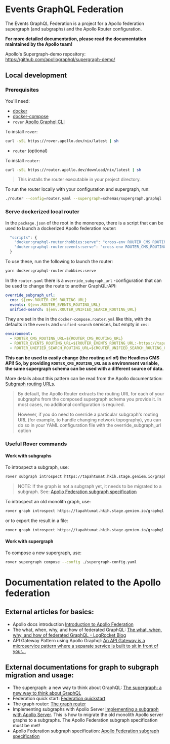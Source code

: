 # Events GraphQL Federation

The Events GraphQL Federation is a project for a Apollo federation supergraph (and subgraphs) and the Apollo Router configuration.

**For more detailed documentation, please read the documentation maintained by the Apollo team!**

Apollo's Supergraph-demo repository: https://github.com/apollographql/supergraph-demo/

## Local development

### Prerequisites

You'll need:

- [docker](https://docs.docker.com/get-docker/)
- [docker-compose](https://docs.docker.com/compose/install/)
- `rover` [Apollo Graphql CLI](https://www.apollographql.com/docs/rover/getting-started)

To install `rover`:

```sh
curl -sSL https://rover.apollo.dev/nix/latest | sh
```

- `router` (optional)

To install `router`:

```sh
curl -sSL https://router.apollo.dev/download/nix/latest | sh
```

> This installs the router executable in your project directory.

To run the router locally with your configuration and supergraph, run:

```sh
./router --config=router.yaml --supergraph=schemas/supergraph.graphql
```

### Serve dockerized local router

In the `package.json` of the root in the monorepo, there is a script that can be used to launch a dockerized Apollo federation router:

```javascript
  "scripts": {
    "docker:graphql-router:hobbies:serve": "cross-env ROUTER_CMS_ROUTING_URL=https://harrastus.hkih.stage.geniem.io/graphql ROUTER_EVENTS_ROUTING_URL=https://tapahtumat-proxy.test.kuva.hel.ninja/proxy/graphql ROUTER_UNIFIED_SEARCH_ROUTING_URL=https://unified-search.test.kuva.hel.ninja/search docker-compose -f docker-compose.router.yml up",
    "docker:graphql-router:events:serve": "cross-env ROUTER_CMS_ROUTING_URL=https://tapahtumat.hkih.stage.geniem.io/graphql ROUTER_EVENTS_ROUTING_URL=https://tapahtumat-proxy.test.kuva.hel.ninja/proxy/graphql ROUTER_UNIFIED_SEARCH_ROUTING_URL=https://unified-search.test.kuva.hel.ninja/search docker-compose -f docker-compose.router.yml up",
  }
```

To use these, run the following to launch the router:

```sh
yarn docker:graphql-router:hobbies:serve
```

In the `router.yaml` there is a `override_subgraph_url` -configuration that can be used to change the route to another GraphQL-API:

```yaml
override_subgraph_url:
  cms: ${env.ROUTER_CMS_ROUTING_URL}
  events: ${env.ROUTER_EVENTS_ROUTING_URL}
  unified-search: ${env.ROUTER_UNIFIED_SEARCH_ROUTING_URL}
```

They are set in the in the `docker-compose.router.yml` like this, with the defaults in the `events` and `unified-search` services, but empty in `cms`:

```yaml
environment:
  - ROUTER_CMS_ROUTING_URL=${ROUTER_CMS_ROUTING_URL}
  - ROUTER_EVENTS_ROUTING_URL=${ROUTER_EVENTS_ROUTING_URL:-https://tapahtumat-proxy.test.kuva.hel.ninja/proxy/graphql}
  - ROUTER_UNIFIED_SEARCH_ROUTING_URL=${ROUTER_UNIFIED_SEARCH_ROUTING_URL:-https://unified-search.test.kuva.hel.ninja/search}
```

**This can be used to easily change (the routing url of) the Headless CMS API! So, by providing `ROUTER_CMS_ROUTING_URL` as a environment variable, the same supergraph schema can be used with a different source of data.**

More details about this pattern can be read from the Apollo documentation: [Subgraph routing URLs](https://www.apollographql.com/docs/router/configuration/overview/#subgraph-routing-urls).

> By default, the Apollo Router extracts the routing URL for each of your subgraphs from the composed supergraph schema you provide it. In most cases, no additional configuration is required.
>
> However, if you do need to override a particular subgraph's routing URL (for example, to handle changing network topography), you can do so in your YAML configuration file with the override_subgraph_url option

### Useful Rover commands

#### Work with subgraphs

To introspect a subgraph, use:

```sh
rover subgraph introspect https://tapahtumat.hkih.stage.geniem.io/graphql
```

> NOTE: If the graph is not a subgraph yet, it needs to be migrated to a subgraph. See: [Apollo Federation subgraph specification](https://www.apollographql.com/docs/federation/subgraph-spec/)

To introspect an old monolith graph, use:

```sh
rover graph introspect https://tapahtumat.hkih.stage.geniem.io/graphql
```

or to export the result in a file:

```sh
rover graph introspect https://tapahtumat.hkih.stage.geniem.io/graphql > my-schema.graphql
```

#### Work with supergraph

To compose a new supergraph, use:

```sh
rover supergraph compose --config ./supergraph-config.yaml
```

# Documentation related to the Apollo federation

## External articles for basics:

- Apollo docs introduction [Introduction to Apollo Federation](https://www.apollographql.com/docs/federation/)
- The what, when, why, and how of federated GraphQL: [The what, when, why, and how of federated GraphQL - LogRocket Blog](https://blog.logrocket.com/the-what-when-why-and-how-of-federated-graphql/)
- API Gateway Pattern using Apollo Graphql: [An API Gateway is a microservice pattern where a separate service is built to sit in front of your…](https://medium.com/tkssharma/an-api-gateway-is-a-microservice-pattern-where-a-separate-service-is-built-to-sit-in-front-of-your-be4b16861d40)

## External documentations for graph to subgraph migration and usage:

- The supergraph: a new way to think about GraphQL: [The supergraph: a new way to think about GraphQL](https://www.apollographql.com/blog/announcement/backend/the-supergraph-a-new-way-to-think-about-graphql/)
- Federation quick start: [Federation quickstart](https://www.apollographql.com/docs/federation/quickstart/local-composition)
- The graph router: [The graph router](https://www.apollographql.com/docs/federation/building-supergraphs/router#composing-the-supergraph-schema)
- Implementing subgraphs with Apollo Server [Implementing a subgraph with Apollo Server](https://www.apollographql.com/docs/federation/building-supergraphs/subgraphs-apollo-server/). This is how to migrate the old monolith Apollo server graphs to a subgraphs. The Apollo Federation subgraph specification must be met!
- Apollo Federation subgraph specification: [Apollo Federation subgraph specification](https://www.apollographql.com/docs/federation/subgraph-spec/)
